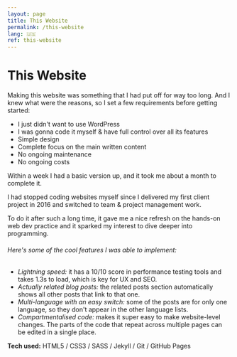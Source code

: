 ```yaml
---
layout: page
title: This Website
permalink: /this-website
lang: 🇺🇸
ref: this-website
---
```

# This Website

Making this website was something that I had put off for way too long. And I knew what were the reasons, so I set a few requirements before getting started:

- I just didn't want to use WordPress
- I was gonna code it myself & have full control over all its features
- Simple design
- Complete focus on the main written content
- No ongoing maintenance
- No ongoing costs

Within a week I had a basic version up, and it took me about a month to complete it.

I had stopped coding websites myself since I delivered my first client project in 2016 and switched to team & project management work.

To do it after such a long time, it gave me a nice refresh on the hands-on web dev practice and it sparked my interest to dive deeper into programming.

###### Here's some of the cool features I was able to implement:

- *Lightning speed:* it has a 10/10 score in performance testing tools and takes 1.3s to load, which is key for UX and SEO.
- *Actually related blog posts:* the related posts section automatically shows all other posts that link to that one.
- *Multi-language with an easy switch:* some of the posts are for only one language, so they don't appear in the other language lists.
- *Compartmentalised code:* makes it super easy to make website-level changes. The parts of the code that repeat across multiple pages can be edited in a single place.

**Tech used:** HTML5 / CSS3 / SASS / Jekyll / Git / GitHub Pages
